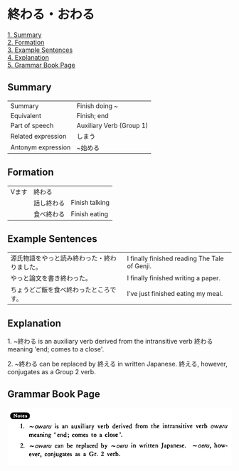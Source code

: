 # 終わる・おわる

[1. Summary](#summary)<br>
[2. Formation](#formation)<br>
[3. Example Sentences](#example-sentences)<br>
[4. Explanation](#explanation)<br>
[5. Grammar Book Page](#grammar-book-page)<br>


## Summary

<table><tr>   <td>Summary</td>   <td>Finish doing ~</td></tr><tr>   <td>Equivalent</td>   <td>Finish; end</td></tr><tr>   <td>Part of speech</td>   <td>Auxiliary Verb (Group 1)</td></tr><tr>   <td>Related expression</td>   <td>しまう</td></tr><tr>   <td>Antonym expression</td>   <td>~始める</td></tr></table>

## Formation

<table class="table"> <tbody><tr class="tr head"> <td class="td"><span class="bold"><span>Vます</span></span></td> <td class="td"><span class="concept">終わる</span> </td> <td class="td"><span>&nbsp;</span></td> </tr> <tr class="tr"> <td class="td"><span>&nbsp;</span></td> <td class="td"><span>話し<span class="concept">終わる</span></span> </td> <td class="td"><span>Finish    talking</span></td> </tr> <tr class="tr"> <td class="td"><span>&nbsp;</span></td> <td class="td"><span>食べ<span class="concept">終わる</span></span> </td> <td class="td"><span>Finish    eating</span></td> </tr></tbody></table>

## Example Sentences

<table><tr>   <td>源氏物語をやっと読み終わった・終わりました。</td>   <td>I finally finished reading The Tale of Genji.</td></tr><tr>   <td>やっと論文を書き終わった。</td>   <td>I finally finished writing a paper.</td></tr><tr>   <td>ちょうどご飯を食べ終わったところです。</td>   <td>I've just finished eating my meal.</td></tr></table>

## Explanation

<p>1. ~<span class="cloze">終わる</span> is an auxiliary verb derived from the intransitive verb 終わる meaning 'end; comes to a close'.</p>  <p>2. ~<span class="cloze">終わる</span> can be replaced by 終える in written Japanese. 終える, however, conjugates as a Group 2 verb.</p>

## Grammar Book Page

![](../img/Basic終わる.png)

